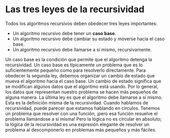 # Las tres leyes de la recursividad

Todos los algoritmos recursivos deben obedecer tres leyes importantes:

* Un algoritmo recursivo debe tener un **caso base**.
* Un algoritmo recursivo debe cambiar su estado y moverse hacia el caso base.
* Un algoritmo recursivo debe llamarse a sí mismo, recursivamente.

Un caso base es la condición que permite que el algoritmo detenga la recursividad. Un caso base es típicamente un problema que es lo suficientemente pequeño como para resolverlo directamente.
Para obedecer la segunda ley, debemos organizar un cambio de estado que mueva el algoritmo hacia el caso base. Un cambio de estado significa que se modifican algunos datos que el algoritmo está usando. Por lo general, los datos que representan nuestro problema se hacen más pequeños de alguna manera.
La última ley es que el algoritmo debe llamarse a sí mismo. Esta es la definición misma de la recursividad.
Cuando hablamos de recursividad, puede parecer que estamos hablando en círculos. Tenemos un problema que resolver con una función, ¡pero esa función resuelve el problema llamándose a sí misma! Pero la lógica no es circular en absoluto; la lógica de la recursividad es una expresión elegante de resolver un problema al descomponerlo en problemas más pequeños y más fáciles.
